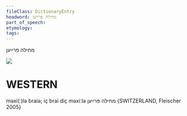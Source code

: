 ```yaml
---
fileClass: DictionaryEntry
headword: מחילה פּרײַען
part_of_speech: 
etymology: 
tags: 
---
```

מחילה פּרײַען

![](https://ia802902.us.archive.org/9/items/Yiddish-Dialect-Maps/Guggenheim-Gruenberg_karte_55.jpg)

WESTERN
========

məxi(ː)lə braiə; iç brai diç məxiːlə מחילה פּרײַען {SWITZERLAND, Fleischer 2005}
